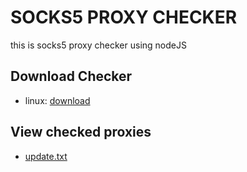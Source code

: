 # SOCKS5 PROXY CHECKER

this is socks5 proxy checker using nodeJS

## Download Checker

- linux: [download](https://github.com/nuraziz1344/proxy-checker/releases/latest/download/proxy-checker)

## View checked proxies

- [update.txt](https://raw.githubusercontent.com/nuraziz1344/proxy-checker/main/socks5/update.txt)
